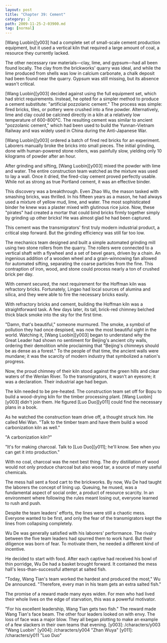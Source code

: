 ```yaml
---
layout: post
title: "Chapter 39: Cement"
category: 2
path: 2009-11-25-2-03900.md
tag: [normal]
---
```


[Wang Luobin][y003] had a complete set of small-scale cement production equipment, but it used a vertical kiln that required a large amount of coal, a resource they currently lacked.

The other necessary raw materials—clay, lime, and gypsum—had all been found locally. The clay from the brickworks' quarry was ideal, and while the lime produced from shells was low in calcium carbonate, a chalk deposit had been found near the quarry. Gypsum was still missing, but its absence wasn't critical.

[Wang Luobin][y003] decided against using the full equipment set, which had strict requirements. Instead, he opted for a simpler method to produce a cement substitute: "artificial pozzolanic cement." The process was simple: fired bricks, tiles, or pottery were crushed into a fine powder. Alternatively, lime and clay could be calcined directly in a kiln at a relatively low temperature of 600-800°C. The resulting cement was similar to ancient "pozzolanic cement," which had been used to build the Yunnan-Vietnam Railway and was widely used in China during the Anti-Japanese War.

[Wang Luobin][y003] ordered a batch of fired red bricks for an experiment. Laborers manually broke the bricks into small pieces. The initial grinding, done with human-powered stone rollers, was painfully slow, yielding only 10 kilograms of powder after an hour.

After grinding and sifting, [Wang Luobin][y003] mixed the powder with lime and water. The entire construction team watched as the mixture was used to lay a wall. Once it dried, the fired-clay cement proved perfectly usable. While not as strong as true Portland cement, it was an effective binder.

This discovery was a breakthrough. Even Zhao Wu, the mason tasked with smashing bricks, was thrilled. In his fifteen years as a mason, he had always used a mixture of yellow mud, lime, and water. The most sophisticated binder he knew was a plaster mixed with glutinous rice juice. Now, these "pirates" had created a mortar that could bind bricks firmly together simply by grinding up other bricks! He was almost glad he had been captured.

This cement was the transmigrators' first truly modern industrial product, a critical step forward. But the grinding efficiency was still far too low.

The mechanics team designed and built a simple automated grinding mill using two stone rollers from the quarry. The rollers were connected to a vertical shaft with a flywheel and a set of bevel gears, driven by a chain. An ingenious addition of a wooden wheel and a grain-winnowing fan allowed for automated sifting, separating the coarse particles from the fine. This contraption of iron, wood, and stone could process nearly a ton of crushed brick per day.

With cement secured, the next requirement for the Hoffman kiln was refractory bricks. Fortunately, Lingao had local sources of alumina and silica, and they were able to fire the necessary bricks easily.

With refractory bricks and cement, building the Hoffman kiln was a straightforward task. A few days later, its tall, brick-red chimney belched thick black smoke into the sky for the first time.

"Damn, that's beautiful," someone murmured. The smoke, a symbol of pollution they had once despised, was now the most beautiful sight in the world. Watching it, [Wang Luobin][y003] began to understand why the Great Leader had shown no sentiment for Beijing's ancient city walls, ordering their demolition while proclaiming that "Beijing's chimneys should be as dense as a forest." To the people of that time, the ancient walls were mundane; it was the scarcity of modern industry that symbolized a nation's progress.

Now, the proud chimney of their kiln stood against the green hills and clear waters of the Wenlan River. To the transmigrators, it wasn't an eyesore; it was a declaration. Their industrial age had begun.

The kiln needed to be pre-heated. The construction team set off for Bopu to build a wood-drying kiln for the timber processing plant. [Wang Luobin][y003] didn't join them. He figured [Luo Duo][y011] could find the necessary plans in a book.

As he watched the construction team drive off, a thought struck him. He called Mei Wan. "Talk to the timber team and have them build a wood carbonization kiln as well."

"A carbonization kiln?"

"It's for making charcoal. Talk to [Luo Duo][y011]; he'll know. See when you can get it into production."

With no coal, charcoal was the next best thing. The dry distillation of wood would not only produce charcoal but also wood tar, a source of many useful chemicals.

The mess hall sent a food cart to the brickworks. By now, Wu De had taught the laborers the concept of lining up. Queuing, he mused, was a fundamental aspect of social order, a product of resource scarcity. In an environment where following the rules meant losing out, everyone learned to rush and push.

Despite the team leaders' efforts, the lines were still a chaotic mess. Everyone wanted to be first, and only the fear of the transmigrators kept the lines from collapsing completely.

Wu De was generally satisfied with his laborers' performance. The rivalry between the five team leaders had spurred them to work hard. But their diligence was born of fear. To motivate them, he needed a different kind of incentive.

He decided to start with food. After each captive had received his bowl of thin porridge, Wu De had a basket brought forward. It contained the mess hall's less-than-successful attempt at salted fish.

"Today, Wang Tian's team worked the hardest and produced the most," Wu De announced. "Therefore, every man in his team gets an extra salted fish."

The promise of a reward made many eyes widen. For men who had lived their whole lives on the edge of starvation, this was a powerful motivator.

"For his excellent leadership, Wang Tian gets two fish." The reward made Wang Tian's face beam. The other four leaders looked on with envy. The loss of face was a major blow. They all began plotting to make an example of a few slackers in their own teams that evening.
[y003]: /characters/y003 "Wang Luobin"
[y004]: /characters/y004 "Zhan Wuya"
[y011]: /characters/y011 "Luo Duo"